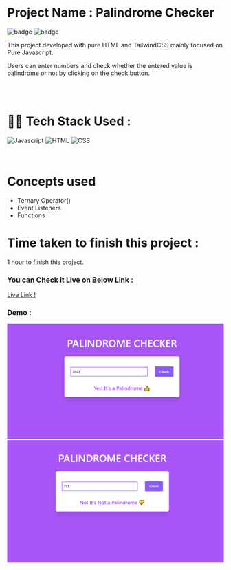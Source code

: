# Project Name : **Palindrome Checker** 
![badge](https://img.shields.io/badge/iNeuron-LCO-green) ![badge](https://img.shields.io/badge/Hitesh--Choudhary-Full%20Stack%20Javascript%20Course-orange)

This project developed with pure HTML and TailwindCSS mainly focused on Pure Javascript. <br/>

Users can enter numbers and check whether the entered value is palindrome or not by clicking on the check button.  

<br/>

<br/>

# 👩‍💻 Tech Stack Used :

![Javascript](https://img.shields.io/badge/JavaScript-F7DF1E?style=for-the-badge&logo=javascript&logoColor=black) ![HTML](https://img.shields.io/badge/HTML5-E34F26?style=for-the-badge&logo=html5&logoColor=white) ![CSS](https://img.shields.io/badge/CSS-239120?&style=for-the-badge&logo=css3&logoColor=white) 

<br/>

# Concepts used 
- Ternary Operator()
- Event Listeners
- Functions


# Time taken to finish this project :

1 hour to finish this project.

### You can Check it Live on Below Link :

[Live Link !](https://number-palindrome-checker.netlify.app/)

### Demo :

![Palindrome](https://github.com/anitha-nagadasarink/palindrome-checker/blob/Javascript-projects/images/demo.PNG)
![Not Palindrome](https://github.com/anitha-nagadasarink/palindrome-checker/blob/Javascript-projects/images/demo-1.PNG)


